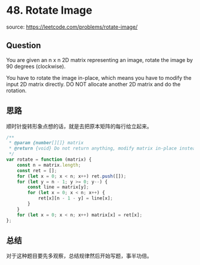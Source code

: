 # 48. Rotate Image

source: <https://leetcode.com/problems/rotate-image/>

## Question

You are given an n x n 2D matrix representing an image, rotate the image by 90 degrees (clockwise).

You have to rotate the image in-place, which means you have to modify the input 2D matrix directly. DO NOT allocate another 2D matrix and do the rotation.

## 思路

顺时针旋转形象点想的话，就是去把原本矩阵的每行给立起来。

```js
/**
 * @param {number[][]} matrix
 * @return {void} Do not return anything, modify matrix in-place instead.
 */
var rotate = function (matrix) {
    const n = matrix.length;
    const ret = [];
    for (let x = 0; x < n; x++) ret.push([]);
    for (let y = n - 1; y >= 0; y--) {
        const line = matrix[y];
        for (let x = 0; x < n; x++) {
            ret[x][n - 1 - y] = line[x];
        }
    }
    for (let x = 0; x < n; x++) matrix[x] = ret[x];
};
```

## 总结

对于这种题目要先多观察，总结规律然后开始写题，事半功倍。
